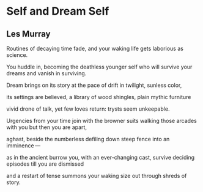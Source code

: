# Self and Dream Self
## Les Murray
Routines of decaying time
fade, and your waking life
gets laborious as science.

You huddle in, becoming
the deathless younger self
who will survive your dreams
and vanish in surviving.

Dream brings on its story
at the pace of drift
in twilight, sunless color,

its settings are believed,
a library of wood shingles,
plain mythic furniture

vivid drone of talk,
yet few loves return:
trysts seem unkeepable.

Urgencies from your time
join with the browner suits
walking those arcades with you
but then you are apart,

aghast, beside the numberless
defiling down steep fence
into an imminence —

as in the ancient burrow
you, with an ever-changing cast,
survive deciding episodes
till you are dismissed

and a restart of tense
summons your waking size
out through shreds of story.